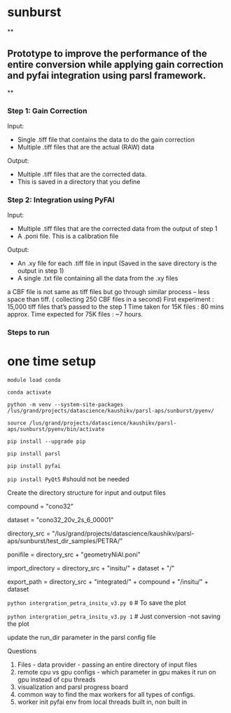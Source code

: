 # sunburst

**

## Prototype to improve the performance of the entire conversion while applying gain correction and pyfai integration using parsl framework.

**

  

### Step 1: Gain Correction

Input:

 - Single .tiff file that contains the data to do the gain correction
 - Multiple .tiff files that are the actual (RAW) data

Output:

 - Multiple .tiff files that are the corrected data. 
 - This is saved in a directory that you define

### Step 2: Integration using PyFAI

Input:

- Multiple .tiff files that are the corrected data from the output of step 1
- A .poni file. This is a calibration file

Output:

- An .xy file for each .tiff file in input (Saved in the save directory is the output in step 1) 
- A single .txt file containing all the data from the .xy files
  

a CBF file is not same as tiff files but go through similar process – less space than tiff.
( collecting 250 CBF files in a second)
First experiment : 15,000 tiff files that’s passed to the step 1
Time taken for 15K files : 80 mins approx.
Time expected for 75K files : ~7 hours.


### Steps to run

# one time setup
`module load conda`

`conda activate`

`python -m venv --system-site-packages /lus/grand/projects/datascience/kaushikv/parsl-aps/sunburst/pyenv/`

`source /lus/grand/projects/datascience/kaushikv/parsl-aps/sunburst/pyenv/bin/activate`

`pip install --upgrade pip`

`pip install parsl`

`pip install pyfai`

`pip install PyQt5` #should not be needed


Create the directory structure for input and output files

compound         = "cono32"

dataset          = "cono32_20v_2s_6_00001"  

directory_src    = "/lus/grand/projects/datascience/kaushikv/parsl-aps/sunburst/test_dir_samples/PETRA/"

ponifile         = directory_src + "geometryNiAl.poni"

import_directory = directory_src + "insitu/" + dataset + "/"

export_path      = directory_src + "integrated/" + compound + "/insitu/" + dataset



`python intergration_petra_insitu_v3.py 0` # To save the plot

`python intergration_petra_insitu_v3.py 1` # Just conversion -not saving the plot


update the run_dir parameter in the parsl config file 

Questions
1. Files - data provider - passing an entire directory of input files
2. remote cpu vs gpu configs - which parameter in gpu makes it run on gpu instead of cpu threads
3. visualization and parsl progress board 
4. common way to find the max workers for all types of configs.
5. worker init pyfai env from local threads built in, non built in 



